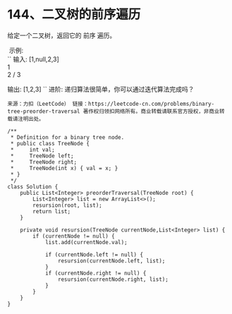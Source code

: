 144、二叉树的前序遍历
===
给定一个二叉树，返回它的 前序 遍历。<br>

 示例:<br>
``
输入: [1,null,2,3]  
   1
    \
     2
    /
   3 

输出: [1,2,3]
``
进阶: 递归算法很简单，你可以通过迭代算法完成吗？<br>

``
来源：力扣（LeetCode）
链接：https://leetcode-cn.com/problems/binary-tree-preorder-traversal
著作权归领扣网络所有。商业转载请联系官方授权，非商业转载请注明出处。
``

```
/**
 * Definition for a binary tree node.
 * public class TreeNode {
 *     int val;
 *     TreeNode left;
 *     TreeNode right;
 *     TreeNode(int x) { val = x; }
 * }
 */
class Solution {
    public List<Integer> preorderTraversal(TreeNode root) {
        List<Integer> list = new ArrayList<>();
        resursion(root, list);
        return list;
    }

    private void resursion(TreeNode currentNode,List<Integer> list) {
        if (currentNode != null) {
            list.add(currentNode.val);

            if (currentNode.left != null) {
                resursion(currentNode.left, list);
            }   
            if (currentNode.right != null) {
                resursion(currentNode.right, list);
            }
        }
    }
}
```
